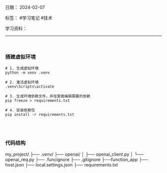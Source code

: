 日期： 2024-02-07

标签： #学习笔记 #技术

学习资料： 


---
<br>

### 搭建虚拟环境

```shell
# 1. 生成虚拟环境
python -m venv .venv

# 2. 激活虚拟环境
.venv\Scripts\activate

# 3. 生成环境依赖文件，并往里面编辑需要的依赖
pip freeze > requirements.txt

# 4. 安装依赖包
pip install -r requirements.txt
```

<br><br>
### 代码结构
my_project/ 
├── .venv/ 
├── openai/ 
│ ├── openai_client.py 
│ └── openai_req.py
├── .funcignore 
├── .gitignore 
├──function_app 
├── host.json 
├── local.settings.json 
├── requirements.txt